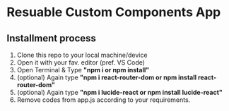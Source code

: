 # Resuable Custom Components App

## Installment process
1. Clone this repo to your local machine/device
2. Open it with your fav. editor (pref. VS Code)
3. Open Terminal & Type **"npm i or npm install"**
4. (optional) Again type **"npm i react-router-dom or npm install react-router-dom"**
5. (optional) Again type **"npm i lucide-react or npm install lucide-react"**
6. Remove codes from app.js according to your requirements.
